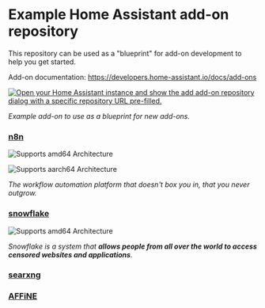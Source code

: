# Example Home Assistant add-on repository

This repository can be used as a "blueprint" for add-on development to help you get started.

Add-on documentation: <https://developers.home-assistant.io/docs/add-ons>

[![Open your Home Assistant instance and show the add add-on repository dialog with a specific repository URL pre-filled.](https://my.home-assistant.io/badges/supervisor_add_addon_repository.svg)](https://my.home-assistant.io/redirect/supervisor_add_addon_repository/?repository_url=https%3A%2F%2Fgithub.com%2FL0rdShrek%2FHA-addons)

_Example add-on to use as a blueprint for new add-ons._
### [n8n](./n8n)
![Supports amd64 Architecture][amd64-shield]

[amd64-shield]: https://img.shields.io/badge/amd64-yes-green.svg

![Supports aarch64 Architecture][aarch64-shield]

[aarch64-shield]: https://img.shields.io/badge/aarch64-yes-green.svg

_The workflow automation platform that doesn't box you in, that you never outgrow._


### [snowflake](./snowflake)
![Supports amd64 Architecture][amd64-shield]

[amd64-shield]: https://img.shields.io/badge/amd64-yes-green.svg

_Snowflake is a system that **allows people from all over the world to access censored websites and applications**._

### [searxng](./searxng)


### [AFFiNE](./AFFiNE)

<!--
Notes to developers after forking or using the github template feature:
- While developing comment out the 'image' key from 'example/config.yaml' to make the supervisor build the addon
  - Remember to put this back when pushing up your changes.
- When you merge to the 'main' branch of your repository a new build will be triggered.
  - Make sure you adjust the 'version' key in 'example/config.yaml' when you do that.
  - Make sure you update 'example/CHANGELOG.md' when you do that.
  - The first time this runs you might need to adjust the image configuration on github container registry to make it public
- Adjust the 'image' key in 'example/config.yaml' so it points to your username instead of 'home-assistant'.
  - This is where the build images will be published to.
- Rename the example directory.
  - The 'slug' key in 'example/config.yaml' should match the directory name.
- Adjust all keys/url's that points to 'home-assistant' to now point to your user/fork.
- Share your repository on the forums https://community.home-assistant.io/c/projects/9
- Do awesome stuff!
 -->
